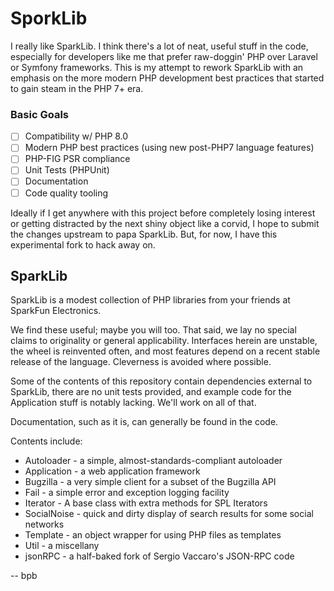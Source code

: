 # SporkLib

I really like SparkLib. I think there's a lot of neat, useful stuff in the code, especially
for developers like me that prefer raw-doggin' PHP over Laravel or Symfony frameworks.
This is my attempt to rework SparkLib with an emphasis on the more modern PHP development
best practices that started to gain steam in the PHP 7+ era.

### Basic Goals
- [ ] Compatibility w/ PHP 8.0
- [ ] Modern PHP best practices (using new post-PHP7 language features)
- [ ] PHP-FIG PSR compliance
- [ ] Unit Tests (PHPUnit)
- [ ] Documentation
- [ ] Code quality tooling

Ideally if I get anywhere with this project before completely losing interest or getting
distracted by the next shiny object like a corvid, I hope to submit the changes upstream
to papa SparkLib. But, for now, I have this experimental fork to hack away on.

SparkLib
--------

SparkLib is a modest collection of PHP libraries from your friends at SparkFun
Electronics.

We find these useful; maybe you will too. That said, we lay no special claims
to originality or general applicability.  Interfaces herein are unstable, the
wheel is reinvented often, and most features depend on a recent stable release
of the language. Cleverness is avoided where possible.

Some of the contents of this repository contain dependencies external to
SparkLib, there are no unit tests provided, and example code for the
Application stuff is notably lacking.  We'll work on all of that.

Documentation, such as it is, can generally be found in the code.

Contents include:

* Autoloader - a simple, almost-standards-compliant autoloader
* Application - a web application framework
* Bugzilla - a very simple client for a subset of the Bugzilla API
* Fail - a simple error and exception logging facility
* Iterator - A base class with extra methods for SPL Iterators
* SocialNoise - quick and dirty display of search results for some social networks
* Template - an object wrapper for using PHP files as templates
* Util - a miscellany
* jsonRPC - a half-baked fork of Sergio Vaccaro's JSON-RPC code

-- bpb
